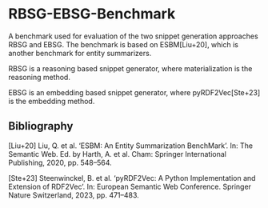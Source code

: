 # RBSG-EBSG-Benchmark

A benchmark used for evaluation of the two snippet generation approaches RBSG and EBSG. The benchmark is based on ESBM[Liu+20], which is another benchmark for entity summarizers.

RBSG is a reasoning based snippet generator, where materialization is the reasoning method.

EBSG is an embedding based snippet generator, where pyRDF2Vec[Ste+23] is the embedding method. 

## Bibliography

[Liu+20] Liu, Q. et al. ‘ESBM: An Entity Summarization BenchMark’.
         In: The Semantic Web. Ed. by Harth, A. et al. Cham: Springer
         International Publishing, 2020, pp. 548–564.

[Ste+23] Steenwinckel, B. et al. ‘pyRDF2Vec: A Python Implementation and
         Extension of RDF2Vec’. In: European Semantic Web Conference.
         Springer Nature Switzerland, 2023, pp. 471–483.


